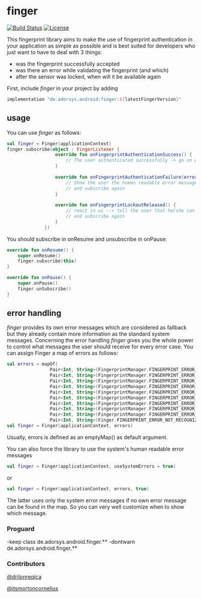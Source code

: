 # finger

[![Build Status](https://travis-ci.org/adorsys/fingerprint-android.svg?branch=master)](https://travis-ci.org/adorsys/fingerprint-android)
[![License](https://img.shields.io/badge/License-Apache%202.0-blue.svg)](https://opensource.org/licenses/Apache-2.0)

This fingerprint library aims to make the use of fingerprint authentication in your application as simple as possible and is best suited for developers who just want to have to deal with 3 things:

* was the fingerprint successfully accepted
* was there an error while validating the fingerprint (and which)
* after the sensor was locked, when will it be available again

First, include _finger_ in your project by adding
  ````groovy
implementation "de.adorsys.android:finger:${latestFingerVersion}"
````

## usage
You can use _finger_ as follows:

```` kotlin
val finger = Finger(applicationContext)
finger.subscribe(object : FingerListener {
                  override fun onFingerprintAuthenticationSuccess() {
                      // The user authenticated successfully -> go on with your logic
                  }
                  
                  override fun onFingerprintAuthenticationFailure(errorMessage: String, errorCode: Int) {
                      // Show the user the human readable error message and use the error code if necessary 
                      // and subscribe again
                  }
                  
                  override fun onFingerprintLockoutReleased() {
                      // react in ui --> tell the user that he/she can try again 
                      // and subscribe again
                  }
              })
````

You should subscribe in onResume and unsubscribe in onPause:
````kotlin
override fun onResume() {
    super.onResume()
    finger.subscribe(this)
}

override fun onPause() {
    super.onPause()
    finger.unSubscribe()
}
````

##  error handling
_finger_ provides its own error messages which are considered as fallback but they already contain more information as the standard system messages. Concerning the error handling _finger_ gives you the whole power to control what messages the user should receive for every error case. You can assign Finger a map of errors as follows:
 
```` kotlin
val errors = mapOf(
                Pair<Int, String>(FingerprintManager.FINGERPRINT_ERROR_HW_UNAVAILABLE, getString(R.string.error_override_hw_unavailable)),
                Pair<Int, String>(FingerprintManager.FINGERPRINT_ERROR_UNABLE_TO_PROCESS, getString(R.string.error_override_unable_to_process)),
                Pair<Int, String>(FingerprintManager.FINGERPRINT_ERROR_TIMEOUT, getString(R.string.error_override_error_timeout)),
                Pair<Int, String>(FingerprintManager.FINGERPRINT_ERROR_NO_SPACE, getString(R.string.error_override_no_space)),
                Pair<Int, String>(FingerprintManager.FINGERPRINT_ERROR_CANCELED, getString(R.string.error_override_canceled)),
                Pair<Int, String>(FingerprintManager.FINGERPRINT_ERROR_LOCKOUT, getString(R.string.error_override_lockout)),
                Pair<Int, String>(FingerprintManager.FINGERPRINT_ERROR_VENDOR, getString(R.string.error_override_vendor)),
                Pair<Int, String>(FingerprintManager.FINGERPRINT_ERROR_LOCKOUT_PERMANENT, getString(R.string.error_override_lockout_permanent)),
                Pair<Int, String>(FingerprintManager.FINGERPRINT_ERROR_USER_CANCELED, getString(R.string.error_override_user_cancel)),
                Pair<Int, String>(Finger.FINGERPRINT_ERROR_NOT_RECOGNIZED, getString(R.string.error_override_not_recognized)))
val finger = Finger(applicationContext, errors)
````

Usually, errors is defined as an emptyMap() as default argument.
   
You can also force the library to use the system's human readable error messages

```` kotlin
val finger = Finger(applicationContext, useSystemErrors = true)
````
or

```` kotlin
val finger = Finger(applicationContext, errors, true)
````
The latter uses only the system error messages if no own error message can be found in the map. So you can very well customize when to show which message.


### Proguard
-keep class de.adorsys.android.finger.**
-dontwarn de.adorsys.android.finger.**

### Contributors
[@drilonreqica](https://github.com/drilonreqica)

[@itsmortoncornelius](https://github.com/itsmortoncornelius)
